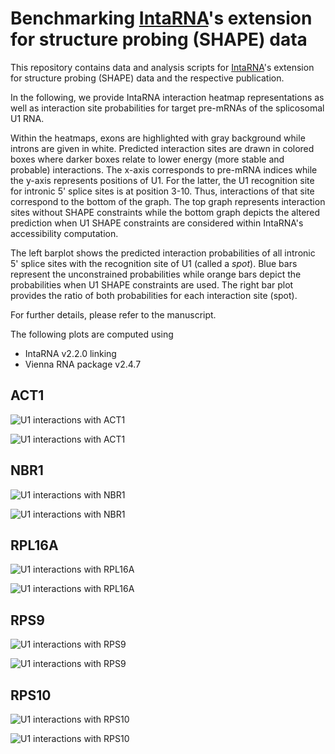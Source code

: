 
# Benchmarking [IntaRNA](https://github.com/BackofenLab/IntaRNA)'s extension for structure probing (SHAPE) data

This repository contains data and analysis scripts for [IntaRNA](https://github.com/BackofenLab/IntaRNA)'s extension for structure probing (SHAPE) data and the respective  publication.

In the following, we provide IntaRNA interaction heatmap representations as well as interaction site probabilities for target pre-mRNAs of the splicosomal U1 RNA. 

Within the heatmaps, exons are highlighted with gray background while introns are given in white. Predicted interaction sites are drawn in colored boxes where darker boxes relate to lower energy (more stable and probable) interactions. The x-axis corresponds to pre-mRNA indices while the y-axis represents positions of U1. For the latter, the U1 recognition site for intronic 5' splice sites is at position 3-10. Thus, interactions of that site correspond to the bottom of the graph. The top graph represents interaction sites without SHAPE constraints while the bottom graph depicts the altered prediction when U1 SHAPE constraints are considered within IntaRNA's accessibility computation. 

The left barplot shows the predicted interaction probabilities of all intronic 5' splice sites with the recognition site of U1 (called a *spot*). Blue bars represent the unconstrained probabilities while orange bars depict the probabilities when U1 SHAPE constraints are used.
The right bar plot provides the ratio of both probabilities for each interaction site (spot).

For further details, please refer to the manuscript.

The following plots are computed using
- IntaRNA v2.2.0 linking
- Vienna RNA package v2.4.7

## ACT1

![U1 interactions with ACT1](./data/ACT1/heatmap_ACT1-ENSRNA049495626-T1-U1.png)

![U1 interactions with ACT1](./data/ACT1/barplot_ACT1-ENSRNA049495626-T1-U1.png)


## NBR1

![U1 interactions with NBR1](./data/NBR1/heatmap_NBR1-ENSRNA049495626-T1-U1.png)

![U1 interactions with NBR1](./data/NBR1/barplot_NBR1-ENSRNA049495626-T1-U1.png)


## RPL16A

![U1 interactions with RPL16A](./data/RPL16A/heatmap_RPL16A-ENSRNA049495626-T1-U1.png)

![U1 interactions with RPL16A](./data/RPL16A/barplot_RPL16A-ENSRNA049495626-T1-U1.png)


## RPS9

![U1 interactions with RPS9](./data/RPS9/heatmap_RPS9-ENSRNA049495626-T1-U1.png)

![U1 interactions with RPS9](./data/RPS9/barplot_RPS9-ENSRNA049495626-T1-U1.png)


## RPS10

![U1 interactions with RPS10](./data/RPS10/heatmap_RPS10-ENSRNA049495626-T1-U1.png)

![U1 interactions with RPS10](./data/RPS10/barplot_RPS10-ENSRNA049495626-T1-U1.png)





